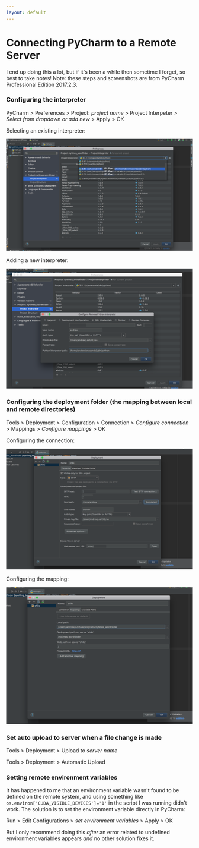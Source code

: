 ```yaml
---
layout: default
---
```


# Connecting PyCharm to a Remote Server

I end up doing this a lot, but if it's been a while then sometime I forget, so best to take notes!  Note: these steps and screenshots are from PyCharm Professional Edition 2017.2.3.

### Configuring the interpreter

PyCharm > Preferences > Project: _project name_ > Project Interpeter > _Select from dropdown or add new_ > Apply > OK

Selecting an existing interpreter:

![alt text](pycharm-remote/1.png)

Adding a new interpreter:

![alt text](pycharm-remote/2.png)

### Configuring the deployment folder (the mapping between local and remote directories)

Tools > Deployment > Configuration > Connection > _Configure connection_ > Mappings > _Configure mappings_ > OK

Configuring the connection:

![alt text](pycharm-remote/3.png)

Configuring the mapping:

![alt text](pycharm-remote/4.png)

### Set auto upload to server when a file change is made

Tools > Deployment > Upload to _server name_

Tools > Deployment > Automatic Upload

### Setting remote environment variables

It has happened to me that an environment variable wasn't found to be defined on the remote system, and using something like ```os.environ['CUDA_VISIBLE_DEVICES']='1'``` in the script I was running didn't work.  The solution is to set the environment variable directly in PyCharm:

Run > Edit Configurations > _set environment variables_ > Apply > OK

But I only recommend doing this _after_ an error related to undefined environment variables appears _and_ no other solution fixes it.
